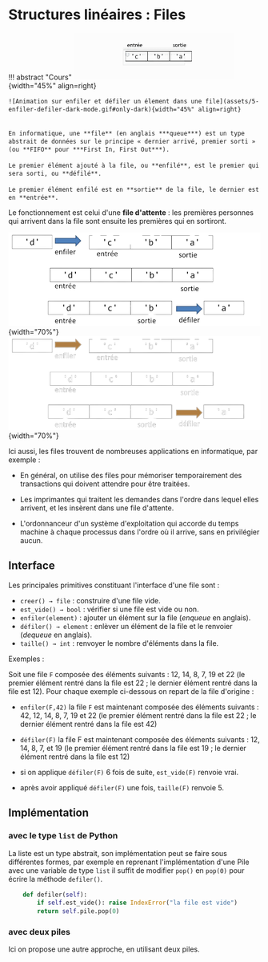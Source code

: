 #	Structures linéaires : Files 


!!! abstract "Cours"
    ![Animation sur enfiler et défiler un élement dans une file](assets/5-enfiler-defiler-light-mode.gif#only-light){width="45%" align=right}

    ![Animation sur enfiler et défiler un élement dans une file](assets/5-enfiler-defiler-dark-mode.gif#only-dark){width="45%" align=right}


    En informatique, une **file** (en anglais ***queue***) est un type abstrait de données sur le principe « dernier arrivé, premier sorti » (ou **FIFO** pour ***First In, First Out***).

    Le premier élément ajouté à la file, ou **enfilé**, est le premier qui sera sorti, ou **défilé**.

    Le premier élément enfilé est en **sortie** de la file, le dernier est en **entrée**.



Le fonctionnement est celui d'une **file d'attente** : les premières personnes qui arrivent dans la file sont ensuite les premières qui en sortiront. 

![Enfiler et défiler un élement dans une file](assets/5-enfiler-defiler-light-mode.png#only-light){width="70%"}
![Enfiler et défiler un élement dans une file](assets/5-enfiler-defiler-dark-mode.png#only-dark){width="70%"}


Ici aussi, les files trouvent de nombreuses applications en informatique, par exemple :

-	En général, on utilise des files pour mémoriser temporairement des transactions qui doivent attendre pour être traitées.

-	Les imprimantes qui traitent les demandes dans l'ordre dans lequel elles arrivent, et les insèrent dans une file d'attente.

-	L'ordonnanceur d'un système d'exploitation qui accorde du temps machine à chaque processus dans l'ordre où il arrive, sans en privilégier aucun.



## Interface

Les principales primitives constituant l'interface d'une file sont :

- `creer() → file` : construire d'une file vide.
- `est_vide() → bool` : vérifier si une file est vide ou non.
- `enfiler(element)` : ajouter un élément sur la file (*enqueue* en anglais).
- `défiler() → element` : enlèver un élément de la file et le renvoier (*dequeue* en anglais).
- `taille() → int` : renvoyer le nombre d'éléments dans la file.

Exemples :

Soit une file `F` composée des éléments suivants : 12, 14, 8, 7, 19 et 22 (le premier élément rentré dans la file est 22 ; le dernier élément rentré dans la file est 12). Pour chaque exemple ci-dessous on repart de la file d'origine :

-	`enfiler(F,42)` la file `F` est maintenant composée des éléments suivants : 42, 12, 14, 8, 7, 19 et 22 (le premier élément rentré dans la file est 22 ; le dernier élément rentré dans la file est 42)

-	`défiler(F)` la file F est maintenant composée des éléments suivants : 12, 14, 8, 7, et 19 (le premier élément rentré dans la file est 19 ; le dernier élément rentré dans la file est 12)

-	si on applique `défiler(F)` 6 fois de suite, `est_vide(F)` renvoie vrai.

-	après avoir appliqué `défiler(F)` une fois, `taille(F)` renvoie 5.


## Implémentation

###	avec le type `list` de Python

La liste est un type abstrait, son implémentation peut se faire sous différentes formes, par exemple en reprenant l'implémentation d'une Pile avec une variable de type `list` il suffit de modifier `pop()` en `pop(0)` pour écrire la méthode `defiler()`.

``` py
    def defiler(self):
        if self.est_vide(): raise IndexError("la file est vide")
        return self.pile.pop(0)
```

###	avec deux piles

Ici on propose une autre approche, en utilisant deux piles.
